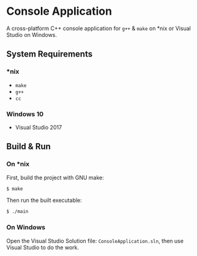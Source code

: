 # Console Application

A cross-platform C++ console application for `g++` & `make` on \*nix or Visual Studio on Windows.

## System Requirements

### \*nix

- `make`
- `g++`
- `cc`

### Windows 10

- Visual Studio 2017

## Build & Run

### On \*nix

First, build the project with GNU make:

```bash
$ make
```

Then run the built executable:

```bash
$ ./main
```

### On Windows

Open the Visual Studio Solution file: `ConsoleApplication.sln`, then use Visual Studio to do the work.
